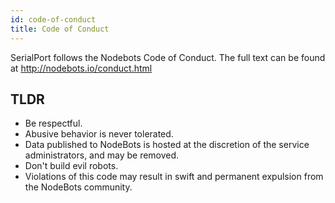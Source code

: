 ```yaml
---
id: code-of-conduct
title: Code of Conduct
---
```

SerialPort follows the Nodebots Code of Conduct. The full text can be found at http://nodebots.io/conduct.html

## TLDR

- Be respectful.
- Abusive behavior is never tolerated.
- Data published to NodeBots is hosted at the discretion of the service administrators, and may be removed.
- Don't build evil robots.
- Violations of this code may result in swift and permanent expulsion from the NodeBots community.